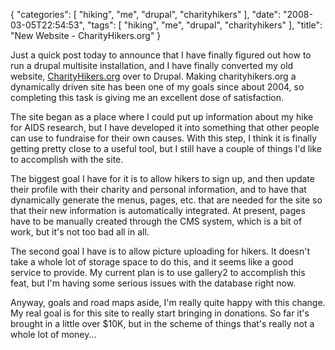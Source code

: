 {
    "categories": [
        "hiking", 
        "me", 
        "drupal", 
        "charityhikers"
    ], 
    "date": "2008-03-05T22:54:53", 
    "tags": [
        "hiking", 
        "me", 
        "drupal", 
        "charityhikers"
    ], 
    "title": "New Website - CharityHikers.org"
}

Just a quick post today to announce that I have finally figured out how to run a drupal multisite installation, and I have finally converted my old website, <a href="http://www.charityhikers.org">CharityHikers.org</a> over to Drupal. Making charityhikers.org a dynamically driven site has been one of my goals since about 2004, so completing this task is giving me an excellent dose of satisfaction. 

The site began as a place where I could put up information about my hike for AIDS research, but I have developed it into something that other people can use to fundraise for their own causes. With this step, I think it is finally getting pretty close to a useful tool, but I still have a couple of things I'd like to accomplish with the site.

The biggest goal I have for it is to allow hikers to sign up, and then update their profile with their charity and personal information, and to have that dynamically generate the menus, pages, etc. that are needed for the site so that their new information is automatically integrated. At present, pages have to be manually created through the CMS system, which is a bit of work, but it's not too bad all in all.

The second goal I have is to allow picture uploading for hikers. It doesn't take a whole lot of storage space to do this, and it seems like a good service to provide. My current plan is to use gallery2 to accomplish this feat, but I'm having some serious issues with the database right now.

Anyway, goals and road maps aside, I'm really quite happy with this change. My real goal is for this site to really start bringing in donations. So far it's brought in a little over $10K, but in the scheme of things that's really not a whole lot of money...<!--break-->